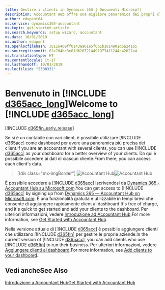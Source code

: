 ```yaml
---
title: Gestire i clienti in Dynamics 365 | Documenti Microsoft
description: Accountant Hub offre una migliore panoramica dei propri clienti e consente di passare facilmente da un cliente all'altro.
author: edupont04
ms.service: dynamics365-accountant
ms.topic: get-started-article
ms.search.keywords: setup wizard, accountant
ms.date: 10/01/2019
ms.author: edupont
ms.openlocfilehash: 38116469ff0143aa61e5f6b1b1814901d5a24165
ms.sourcegitcommit: 02e704bc3e01d62072144919774f1244c42827e4
ms.translationtype: HT
ms.contentlocale: it-IT
ms.lasthandoff: 10/01/2019
ms.locfileid: "2300332"
---
```

# <a name="welcome-to-include-d365acc_longincludesd365acc_long_mdmd"></a><span data-ttu-id="d7a6f-103">Benvenuto in [!INCLUDE [d365acc_long](includes/d365acc_long_md.md)]</span><span class="sxs-lookup"><span data-stu-id="d7a6f-103">Welcome to [!INCLUDE [d365acc_long](includes/d365acc_long_md.md)]</span></span>
[!INCLUDE [d365fin_early_release](includes/d365fin_early_release.md.md)]

<span data-ttu-id="d7a6f-104">Se si è un contabile con vari client, è possibile utilizzare [!INCLUDE [d365acc](includes/d365acc_md.md)] come dashboard per avere una panoramica più precisa dei client.</span><span class="sxs-lookup"><span data-stu-id="d7a6f-104">If you are an accountant with several clients, you can use [!INCLUDE [d365acc](includes/d365acc_md.md)] as your dashboard for a better overview of your clients.</span></span> <span data-ttu-id="d7a6f-105">Da qui è possibile accedere ai dati di ciascun cliente.</span><span class="sxs-lookup"><span data-stu-id="d7a6f-105">From there, you can access each client's data.</span></span>  

> [!div class="mx-imgBorder"]
> <span data-ttu-id="d7a6f-106">![Accountant Hub](./media/accountant-get-started/accountant-dashboard.png)</span><span class="sxs-lookup"><span data-stu-id="d7a6f-106">![Accountant Hub](./media/accountant-get-started/accountant-dashboard.png)</span></span>

<span data-ttu-id="d7a6f-107">È possibile accedere a [!INCLUDE [d365acc](includes/d365acc_md.md)] iscrivendosi da [Dynamics 365 - Accountant Hub su Microsoft.com](https://www.microsoft.com/en-us/dynamics365/financial-insights-for-accountants).</span><span class="sxs-lookup"><span data-stu-id="d7a6f-107">You can get access to [!INCLUDE [d365acc](includes/d365acc_md.md)] by signing up from [Dynamics 365 — Accountant Hub on Microsoft.com](https://www.microsoft.com/en-us/dynamics365/financial-insights-for-accountants).</span></span> <span data-ttu-id="d7a6f-108">È una funzionalità gratuita e utilizzabile in tempi brevi che consente di aggiungere rapidamente client al dashboard.</span><span class="sxs-lookup"><span data-stu-id="d7a6f-108">It's free of charge, and it's quick to get started and add your clients to the dashboard.</span></span> <span data-ttu-id="d7a6f-109">Per ulteriori informazioni, vedere [Introduzione ad Accountant Hub](get-started.md).</span><span class="sxs-lookup"><span data-stu-id="d7a6f-109">For more information, see [Get Started with Accountant Hub](get-started.md).</span></span>  

<span data-ttu-id="d7a6f-110">Nella versione attuale di [!INCLUDE [d365acc](includes/d365acc_md.md)] è possibile aggiungere clienti che utilizzano [!INCLUDE [d365fin](includes/d365fin_long_md.md)] per gestire le proprie aziende.</span><span class="sxs-lookup"><span data-stu-id="d7a6f-110">In the current version of [!INCLUDE [d365acc](includes/d365acc_md.md)], you can add clients who use [!INCLUDE [d365fin](includes/d365fin_long_md.md)] to run their business.</span></span> <span data-ttu-id="d7a6f-111">Per ulteriori informazioni, vedere [Aggiungere clienti al dashboard](add-client.md).</span><span class="sxs-lookup"><span data-stu-id="d7a6f-111">For more information, see [Add clients to your dashboard](add-client.md).</span></span>  

## <a name="see-also"></a><span data-ttu-id="d7a6f-112">Vedi anche</span><span class="sxs-lookup"><span data-stu-id="d7a6f-112">See Also</span></span>
[<span data-ttu-id="d7a6f-113">Introduzione a Accountant Hub</span><span class="sxs-lookup"><span data-stu-id="d7a6f-113">Get Started with Accountant Hub</span></span>](get-started.md)  
